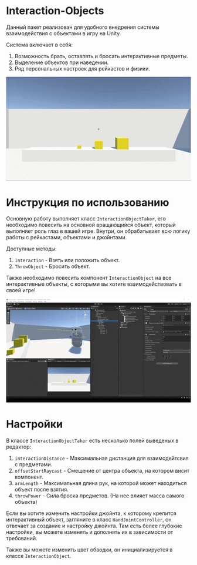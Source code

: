 # Interaction-Objects

Данный пакет реализован для удобного внедрения системы взаимодействия с объектами в игру на Unity.

Система включает в себя:
1. Возможность брать, оставлять и бросать интерактивные предметы.
2. Выделение объектов при наведении.
3. Ряд персональных настроек для рейкастов и физики.
   
![](https://github.com/EgorShesterikov/Interaction-Objects/blob/main/GIFs/View%20Video.gif)

# Инструкция по использованию

Основную работу выполняет класс `InteractionObjectTaker`, его необходимо повесить на основной вращающийся объект, который выполняет роль глаз в вашей игре.
Внутри, он обрабатывает всю логику работы с рейкастами, объектами и джойнтами. 

Доступные методы:
1. `Interaction` - Взять или положить объект.
2. `ThrowObject` - Бросить объект.

Также необходимо повесить компонент `InteractionObject` на все интерактивные объекты, с которыми вы хотите взаимодействовать в своей игре!

![](https://github.com/EgorShesterikov/Interaction-Objects/blob/main/GIFs/Settings%20Video.gif)

# Настройки

В классе `InteractionObjectTaker` есть несколько полей выведеных в редактор:
1. `interactionDistance` - Максимальная дистанция для взаимодейтсвия с предметами.
2. `offsetStartRaycast` - Смещение от центра объекта, на котором висит компонент.
3. `armLength` - Максимальная длина рук, на которой может находиться объект после взятия.
4. `throwPower` - Сила броска предметов. (На нее влияет масса самого объекта)

Если вы хотите изменить настройки джойнта, к которому крепится интерактивный объект, загляните в класс `HandJointController`, он отвечает за создание и настройку джойнта. 
Там есть более глубокие настройки, вы можете изменять и дополнять их в зависимости от требований.

Также вы можете изменить цвет обводки, он инициализируется в классе `InteractionObject`.
